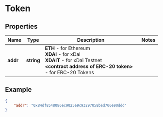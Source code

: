# Token

## Properties
Name | Type | Description | Notes
------------ | ------------- | ------------- | -------------
**addr** | **string** | <b>ETH</b> - for Ethereum  <br/> <b>XDAI</b> - for xDai <br/> <b>XDAIT</b> - for xDai Testnet <br/> <b> &lt;contract address of ERC-20 token&gt;</b> - for ERC-20 Tokens  | 

## Example

```json
{
    "addr": "0x84df8548086ec9025e9c93297058bed706e90ddd"
}
```